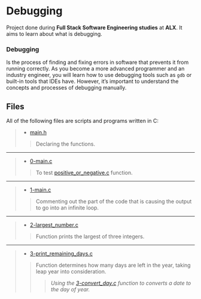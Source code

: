 # Debugging
Project done during **Full Stack Software Engineering studies** at **ALX**. It aims to learn about what is debugging.

### Debugging 
Is the process of finding and fixing errors in software that prevents it from running correctly. As you become a more advanced programmer and an industry engineer, you will learn how to use debugging tools such as `gdb` or built-in tools that IDEs have. However, it’s important to understand the concepts and processes of debugging manually.

## Files
All of the following files are scripts and programs written in C:

> * [main.h](https://github.com/Moh-A-Mahdi/alx-low_level_programming/blob/master/0x03-debugging/main.h)
>> Declaring the functions.
------------------
> * [0-main.c](https://github.com/Moh-A-Mahdi/alx-low_level_programming/blob/master/0x03-debugging/0-main.c)
>> To test [positive_or_negative.c](https://github.com/Moh-A-Mahdi/alx-low_level_programming/blob/master/0x03-debugging/positive_or_negative.c) function.
------------------
> * [1-main.c](https://github.com/Moh-A-Mahdi/alx-low_level_programming/blob/master/0x03-debugging/1-main.c)
>> Commenting out the part of the code that is causing the output to go into an infinite loop.
------------------
> * [2-largest_number.c](https://github.com/Moh-A-Mahdi/alx-low_level_programming/blob/master/0x03-debugging/2-largest_number.c)
>> Function prints the largest of three integers.
------------------
> * [3-print_remaining_days.c](https://github.com/Moh-A-Mahdi/alx-low_level_programming/blob/master/0x03-debugging/3-print_remaining_days.c)
>> Function determines how many days are left in the year, taking leap year into consideration. 
>>> _Using the [3-convert_day.c](https://github.com/Moh-A-Mahdi/alx-low_level_programming/blob/master/0x03-debugging/3-convert_day.c) function to converts a date to the day of year._
